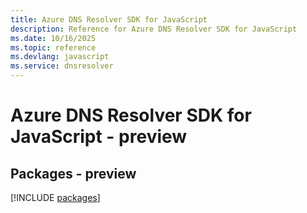 ```yaml
---
title: Azure DNS Resolver SDK for JavaScript
description: Reference for Azure DNS Resolver SDK for JavaScript
ms.date: 10/16/2025
ms.topic: reference
ms.devlang: javascript
ms.service: dnsresolver
---
```

# Azure DNS Resolver SDK for JavaScript - preview
## Packages - preview
[!INCLUDE [packages](dns-resolver-index.md)]
